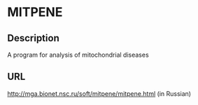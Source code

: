 # MITPENE

## Description
A program for analysis of mitochondrial diseases

## URL
http://mga.bionet.nsc.ru/soft/mitpene/mitpene.html (in Russian)